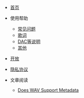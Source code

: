 * [首页](README.md)

* 使用帮助
    * [常见问题](help/common.md)
    * [歌词](help/lyrics.md)
    * [DAC等说明](help/dac-usb.md)
    * [其他](help/other.md)

* [开放](open/open.md)

* [隐私协议](privacy_policy/zh-CN.md)

* 文章阅读
    * [Does WAV Support Metadata](article/DoesWAVSupportMetadata.md)